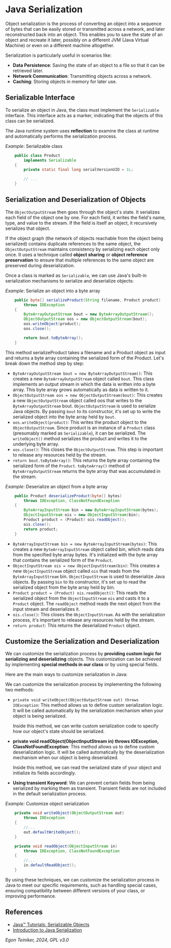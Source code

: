 # Java Serialization

Object serialization is the process of converting an object into a sequence 
of bytes that can be easily stored or transmitted across a network, and later
reconstructed back into an object. This enables you to save the state of an 
object and recreate it later, possibly on a different JVM (Java Virtual Machine)
or even on a different machine altogether.

Serialization is particularly useful in scenarios like:

* **Data Persistence**: Saving the state of an object to a file so that 
    it can be retrieved later.
* **Network Communication**: Transmitting objects across a network.
* **Caching**: Storing objects in memory for later use.


## Serializable Interface

To serialize an object in Java, the class must implement the `Serializable`
interface. This interface acts as a marker, indicating that the objects of 
this class can be serialized. 

The Java runtime system uses **reflection** to examine the class at runtime 
and automatically performs the serialization process.

_Example_: Serializable class
```Java
    public class Product 
        implements Serializable
    {
        private static final long serialVersionUID = 1L;

        // ...
    }
```

## Serialization and Deserialization of Objects

The `ObjectOutputStream` then goes through the object's state. It serializes 
each field of the object one by one. For each field, it writes the field's name, 
type, and value to the stream. If the field is itself an object, it recursively 
serializes that object.

If the object graph (the network of objects reachable from the object being 
serialized) contains duplicate references to the same object, the `ObjectOutputStream` 
maintains consistency by serializing each object only once. It uses a technique called 
**object sharing** or **object reference preservation** to ensure that multiple 
references to the same object are preserved during deserialization.

Once a class is marked as `Serializable`, we can use Java's built-in 
serialization mechanisms to serialize and deserialize objects:

_Example_: Serialize an object into a byte array
```Java
    public byte[] serializeProduct(String filename, Product product) 
        throws IOException
    {
        ByteArrayOutputStream bout = new ByteArrayOutputStream();
        ObjectOutputStream oos = new ObjectOutputStream(bout);
        oos.writeObject(product);
        oos.close();

        return bout.toByteArray();
    }
```

This method serializeProduct takes a filename and a Product object as input and returns a byte array containing the serialized form of the Product. Let's break down the method step by step:

* `ByteArrayOutputStream bout = new ByteArrayOutputStream()`: This creates a new
    `ByteArrayOutputStream` object called `bout`. This class implements an output 
    stream in which the data is written into a byte array. This byte array grows 
    automatically as data is written to it.
* `ObjectOutputStream oos = new ObjectOutputStream(bout)`: This creates a new 
    `ObjectOutputStream` object called oos that writes to the `ByteArrayOutputStream` 
    bout. `ObjectOutputStream` is used to serialize Java objects. 
    By passing `bout` to its constructor, it's set up to write the serialized object 
    into the byte array held by `bout`.
* `oos.writeObject(product)`: This writes the product object to the `ObjectOutputStream`. 
    Since product is an instance of a `Product` class (presumably marked as `Serializable`), 
    it can be serialized. The `writeObject()` method serializes the product and writes it 
    to the underlying byte array.
* `oos.close()`: This closes the `ObjectOutputStream`. This step is important to release 
    any resources held by the stream.
* `return bout.toByteArray()`: This returns the byte array containing the serialized form 
    of the `Product`. `toByteArray()` method of `ByteArrayOutputStream` returns the byte 
    array that was accumulated in the stream.


_Example_: Deserialize an object from a byte array
```Java
    public Product deserializeProduct(byte[] bytes) 
        throws IOException, ClassNotFoundException
    {
        ByteArrayInputStream bin = new ByteArrayInputStream(bytes);
        ObjectInputStream ois = new ObjectInputStream(bin);
        Product product = (Product) ois.readObject();
        ois.close();
        return product;
    }
```

* `ByteArrayInputStream bin = new ByteArrayInputStream(bytes)`: This creates a new
    `ByteArrayInputStream` object called bin, which reads data from the specified 
    byte array bytes. It's initialized with the byte array that contains the serialized 
    form of the `Product`.
* `ObjectInputStream ois = new ObjectInputStream(bin)`: This creates a new 
    `ObjectInputStream` object called `ois` that reads from the `ByteArrayInputStream` 
    bin. `ObjectInputStream` is used to deserialize Java objects. 
    By passing `bin` to its constructor, it's set up to read the serialized object from 
    the byte array held by bin.
* `Product product = (Product) ois.readObject()`: This reads the serialized object from 
    the `ObjectInputStream` `ois` and casts it to a `Product` object. The `readObject` 
    method reads the next object from the input stream and deserializes it.
* `ois.close()`: This closes the `ObjectInputStream`. As with the serialization process, 
    it's important to release any resources held by the stream.
* `return product`: This returns the deserialized `Product` object.


## Customize the Serialization and Deserialization

We can customize the serialization process by **providing custom logic for serializing 
and deserializing** objects. This customization can be achieved by implementing 
**special methods in our class** or by using special fields.

Here are the main ways to customize serialization in Java:

We can customize the serialization process by implementing the following two methods:
* `private void writeObject(ObjectOutputStream out) throws IOException`: This method 
    allows us to define custom serialization logic. It will be called automatically 
    by the serialization mechanism when your object is being serialized. 

    Inside this method, we can write custom serialization code to specify how our 
    object's state should be serialized.

* **private void readObject(ObjectInputStream in) throws IOException, ClassNotFoundException**: 
    This method allows us to define custom deserialization logic. It will be called 
    automatically by the deserialization mechanism when our object is being deserialized. 
    
    Inside this method, we can read the serialized state of your object and initialize 
    its fields accordingly.

* **Using transient Keyword**: We can prevent certain fields from being serialized 
    by marking them as transient. Transient fields are not included in the default 
    serialization process.

_Example:_ Customize object serialization
```Java
    private void writeObject(ObjectOutputStream out)
        throws IOException
    {
        //...
        out.defaultWriteObject();
    }

    private void readObject(ObjectInputStream in)
        throws IOException, ClassNotFoundException
    {
        //...
        in.defaultReadObject();
    }
```

By using these techniques, we can customize the serialization process in Java 
to meet our specific requirements, such as handling special cases, ensuring 
compatibility between different versions of your class, or improving performance.

## References
* [Java™ Tutorials: Serializable Objects](https://docs.oracle.com/javase%2Ftutorial%2F/jndi/objects/serial.html)
* [Introduction to Java Serialization](https://www.baeldung.com/java-serialization)

*Egon Teiniker, 2024, GPL v3.0*